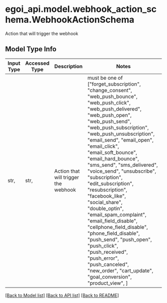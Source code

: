 # egoi_api.model.webhook_action_schema.WebhookActionSchema

Action that will trigger the webhook

## Model Type Info
Input Type | Accessed Type | Description | Notes
------------ | ------------- | ------------- | -------------
str,  | str,  | Action that will trigger the webhook | must be one of ["forget_subscription", "change_consent", "web_push_bounce", "web_push_click", "web_push_delivered", "web_push_open", "web_push_send", "web_push_subscription", "web_push_unsubscription", "email_send", "email_open", "email_click", "email_soft_bounce", "email_hard_bounce", "sms_send", "sms_delivered", "voice_send", "unsubscribe", "subscription", "edit_subscription", "resubscription", "facebook_like", "social_share", "double_optin", "email_spam_complaint", "email_field_disable", "cellphone_field_disable", "phone_field_disable", "push_send", "push_open", "push_click", "push_received", "push_error", "push_canceled", "new_order", "cart_update", "goal_conversion", "product_view", ] 

[[Back to Model list]](../../README.md#documentation-for-models) [[Back to API list]](../../README.md#documentation-for-api-endpoints) [[Back to README]](../../README.md)

